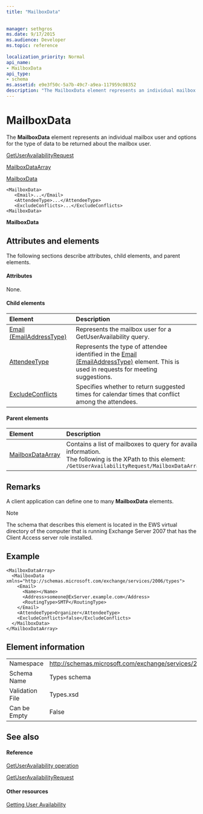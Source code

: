 ```yaml
---
title: "MailboxData"
 
 
manager: sethgros
ms.date: 9/17/2015
ms.audience: Developer
ms.topic: reference
 
localization_priority: Normal
api_name:
- MailboxData
api_type:
- schema
ms.assetid: e9e3f50c-5a7b-49c7-a9ea-117959c08352
description: "The MailboxData element represents an individual mailbox user and options for the type of data to be returned about the mailbox user."
---
```


# MailboxData

The **MailboxData** element represents an individual mailbox user and options for the type of data to be returned about the mailbox user. 
  
[GetUserAvailabilityRequest](getuseravailabilityrequest.md)
  
[MailboxDataArray](mailboxdataarray.md)
  
[MailboxData](mailboxdata.md)
  
```
<MailboxData>
   <Email>...</Email>
   <AttendeeType>...</AttendeeType>
   <ExcludeConflicts>...</ExcludeConflicts>
<MailboxData>
```

 **MailboxData**
## Attributes and elements

The following sections describe attributes, child elements, and parent elements.
  
#### Attributes

None.
  
#### Child elements

|**Element**|**Description**|
|:-----|:-----|
|[Email (EmailAddressType)](email-emailaddresstype.md) <br/> |Represents the mailbox user for a GetUserAvailability query.  <br/> |
|[AttendeeType](attendeetype.md) <br/> |Represents the type of attendee identified in the [Email (EmailAddressType)](email-emailaddresstype.md) element. This is used in requests for meeting suggestions.  <br/> |
|[ExcludeConflicts](excludeconflicts.md) <br/> |Specifies whether to return suggested times for calendar times that conflict among the attendees.  <br/> |
   
#### Parent elements

|**Element**|**Description**|
|:-----|:-----|
|[MailboxDataArray](mailboxdataarray.md) <br/> |Contains a list of mailboxes to query for availability information.  <br/> The following is the XPath to this element:  <br/>  `/GetUserAvailabilityRequest/MailboxDataArray[i]` <br/> |
   
## Remarks

A client application can define one to many **MailboxData** elements. 
  
> [!NOTE]
> The schema that describes this element is located in the EWS virtual directory of the computer that is running Exchange Server 2007 that has the Client Access server role installed. 
  
## Example

```
<MailboxDataArray>
  <MailboxData xmlns="http://schemas.microsoft.com/exchange/services/2006/types">
    <Email>
      <Name></Name>
      <Address>someone@ExServer.example.com</Address>
      <RoutingType>SMTP</RoutingType>
    </Email>
    <AttendeeType>Organizer</AttendeeType>
    <ExcludeConflicts>false</ExcludeConflicts>
  </MailboxData>
</MailboxDataArray>
```

## Element information

|||
|:-----|:-----|
|Namespace  <br/> |http://schemas.microsoft.com/exchange/services/2006/types  <br/> |
|Schema Name  <br/> |Types schema  <br/> |
|Validation File  <br/> |Types.xsd  <br/> |
|Can be Empty  <br/> |False  <br/> |
   
## See also

#### Reference

[GetUserAvailability operation](getuseravailability-operation.md)
  
[GetUserAvailabilityRequest](getuseravailabilityrequest.md)
#### Other resources

[Getting User Availability](http://msdn.microsoft.com/library/d4133fcb-9b0f-4e6b-aadf-a389da83516a%28Office.15%29.aspx)


